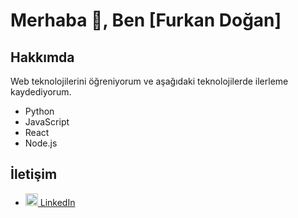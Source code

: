 # Merhaba 👋, Ben [Furkan Doğan]


## Hakkımda

Web teknolojilerini öğreniyorum ve aşağıdaki teknolojilerde ilerleme kaydediyorum.

- Python
- JavaScript
- React
- Node.js

## İletişim

- [<img src="https://cdn-icons-png.flaticon.com/512/174/174857.png" alt="LinkedIn" width="20" height="20"/> LinkedIn](https://www.linkedin.com/in/furkandogan1362/)
